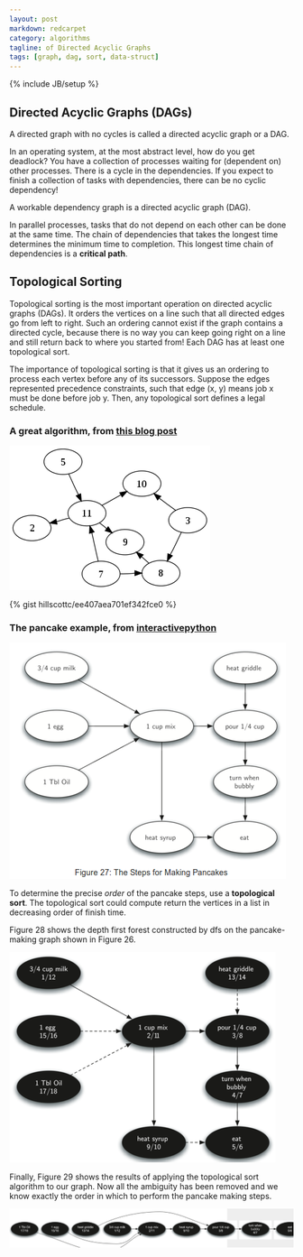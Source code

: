 ```yaml
---
layout: post
markdown: redcarpet
category: algorithms
tagline: of Directed Acyclic Graphs
tags: [graph, dag, sort, data-struct]
---
```

{% include JB/setup %}


## Directed Acyclic Graphs (DAGs)

A directed graph with no cycles is called a directed acyclic graph or a DAG. 

In an operating system, at the most abstract level, how do you get deadlock? You have a collection of processes waiting for (dependent on) other processes. There is a cycle in the dependencies.  If you expect to finish a collection of tasks with dependencies, there can be no cyclic dependency!

A workable dependency graph is a directed acyclic graph (DAG).

In parallel processes, tasks that do not depend on each other can be done at the same time. The chain of dependencies that takes the longest time determines the minimum time to completion. This longest time chain of dependencies is a **critical path**. 


## Topological Sorting

Topological sorting is the most important operation on directed acyclic graphs (DAGs). It orders the vertices on a line such that all directed edges go from left to right. Such an ordering cannot exist if the graph contains a directed cycle, because there is no way you can keep going right on a line and still return back to where you started from! Each DAG has at least one topological sort.

The importance of topological sorting is that it gives us an ordering to process each vertex before any of its successors. Suppose the edges represented precedence constraints, such that edge (x, y) means job x must be done before job y. Then, any topological sort defines a legal schedule.

### A great algorithm, from [this blog post](http://blog.jupo.org/2012/04/06/topological-sorting-acyclic-directed-graphs/)

![An acylic directed graph, fig 1](/img/topological_1.png)

{% gist hillscottc/ee407aea701ef342fce0 %}

### The pancake example, from [interactivepython](http://interactivepython.org/courselib/static/pythonds/Graphs/graphdfs.html#topological-sorting)


![Figure 27: The Steps for Making Pancakes](/img/PSADS_27.png)

To determine the precise *order* of the pancake steps, use a **topological sort**. 
The topological sort could compute return the vertices in a list in decreasing order of finish time.

Figure 28 shows the depth first forest constructed by dfs on the pancake-making graph shown in Figure 26.

![Figure 28: Result of Depth First Search on the Pancake Graph](/img/PSADS_28.png)

Finally, Figure 29 shows the results of applying the topological sort algorithm to our graph. Now all the ambiguity has been removed and we know exactly the order in which to perform the pancake making steps.

![Figure 29: Result of Topological Sort on Directed Acyclic Graph](/img/PSADS_29.png)

